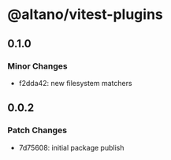 # @altano/vitest-plugins

## 0.1.0

### Minor Changes

- f2dda42: new filesystem matchers

## 0.0.2

### Patch Changes

- 7d75608: initial package publish
